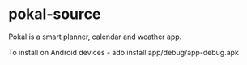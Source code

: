 # pokal-source
Pokal is a smart planner, calendar and weather app.


To install on Android devices -
adb install app/debug/app-debug.apk
